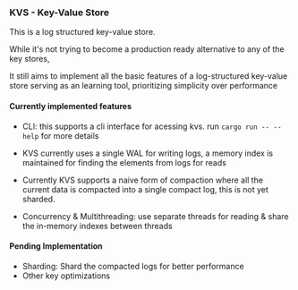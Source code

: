 ### KVS - Key-Value Store

This is a log structured key-value store.

While it's not trying to become a production ready alternative to any of the key stores,

It still aims to implement all the basic features of a log-structured key-value store serving as an learning tool,
prioritizing simplicity over performance


#### Currently implemented features

- CLI: this supports a cli interface for acessing kvs. run `cargo run -- --help` for more details
- KVS currently uses a single WAL for writing logs, a memory index is maintained for finding the elements from logs for reads
- Currently KVS supports a naive form of compaction where all the current data is compacted into a single compact log, this is not yet sharded.

- Concurrency & Multithreading: use separate threads for reading & share the in-memory indexes between threads

#### Pending Implementation

- Sharding: Shard the compacted logs for better performance
- Other key optimizations